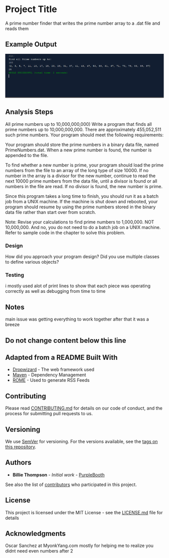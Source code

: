 # Project Title
A prime number finder that writes the prime number array to a .dat file and reads them

## Example Output


![Sample Output](README.png)

## Analysis Steps

All prime numbers up to 10,000,000,000) Write a program that finds all prime numbers up to 10,000,000,000. There are approximately 455,052,511 such prime numbers. Your program should meet the following requirements:

Your program should store the prime numbers in a binary data file, named PrimeNumbers.dat. When a new prime number is found, the number is appended to the file.

To find whether a new number is prime, your program should load the prime numbers from the file to an array of the long type of size 10000. If no number in the array is a divisor for the new number, continue to read the next 10000 prime numbers from the data file, until a divisor is found or all numbers in the file are read. If no divisor is found, the new number is prime.

Since this program takes a long time to finish, you should run it as a batch job from a UNIX machine. If the machine is shut down and rebooted, your program should resume by using the prime numbers stored in the binary data file rather than start over from scratch.

Note:  Revise your calculations to find prime numbers to 1,000,000.  NOT 10,000,000.  And no, you do not need to do a batch job on a UNIX machine. Refer to sample code in the chapter to solve this problem.

### Design

How did you approach your program design? Did you use multiple classes to define various objects?


### Testing

i mostly used alot of print lines to show that each piece was operating correctly as well as debugging from time to time

## Notes

main issue was getting everything to work together after that it was a breeze

## Do not change content below this line
## Adapted from a README Built With

* [Dropwizard](http://www.dropwizard.io/1.0.2/docs/) - The web framework used
* [Maven](https://maven.apache.org/) - Dependency Management
* [ROME](https://rometools.github.io/rome/) - Used to generate RSS Feeds

## Contributing

Please read [CONTRIBUTING.md](https://gist.github.com/PurpleBooth/b24679402957c63ec426) for details on our code of conduct, and the process for submitting pull requests to us.

## Versioning

We use [SemVer](http://semver.org/) for versioning. For the versions available, see the [tags on this repository](https://github.com/your/project/tags). 

## Authors

* **Billie Thompson** - *Initial work* - [PurpleBooth](https://github.com/PurpleBooth)

See also the list of [contributors](https://github.com/your/project/contributors) who participated in this project.

## License

This project is licensed under the MIT License - see the [LICENSE.md](LICENSE.md) file for details

## Acknowledgments

Oscar Sanchez at MyonkYang.com mostly for helping me to realize you didnt need even numbers after 2
